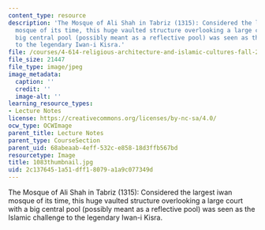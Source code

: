 ```yaml
---
content_type: resource
description: 'The Mosque of Ali Shah in Tabriz (1315): Considered the largest iwan
  mosque of its time, this huge vaulted structure overlooking a large court with a
  big central pool (possibly meant as a reflective pool) was seen as the Islamic challenge
  to the legendary Iwan-i Kisra.'
file: /courses/4-614-religious-architecture-and-islamic-cultures-fall-2002/2c1376451a51dff18079a1a9c077349d_1083thumbnail.jpg
file_size: 21447
file_type: image/jpeg
image_metadata:
  caption: ''
  credit: ''
  image-alt: ''
learning_resource_types:
- Lecture Notes
license: https://creativecommons.org/licenses/by-nc-sa/4.0/
ocw_type: OCWImage
parent_title: Lecture Notes
parent_type: CourseSection
parent_uid: 68abeaab-4eff-532c-e858-18d3ffb567bd
resourcetype: Image
title: 1083thumbnail.jpg
uid: 2c137645-1a51-dff1-8079-a1a9c077349d
---
```

The Mosque of Ali Shah in Tabriz (1315): Considered the largest iwan mosque of its time, this huge vaulted structure overlooking a large court with a big central pool (possibly meant as a reflective pool) was seen as the Islamic challenge to the legendary Iwan-i Kisra.